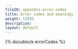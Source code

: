 ```yaml
---
fileID: appendix-error-codes
title: Error codes and meanings
weight: 11935
description: 
layout: default
---
```

{% docublock errorCodes %}
